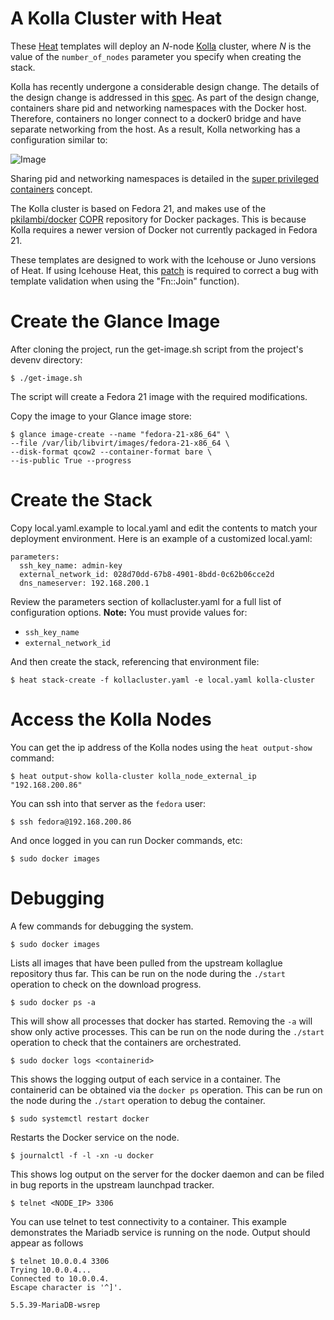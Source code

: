 A Kolla Cluster with Heat
=========================

These [Heat][] templates will deploy an *N*-node [Kolla][] cluster,
where *N* is the value of the `number_of_nodes` parameter you
specify when creating the stack.

Kolla has recently undergone a considerable design change. The details
of the design change is addressed in this [spec][]. As part of the
design change, containers share pid and networking namespaces with
the Docker host. Therefore, containers no longer connect to a docker0
bridge and have separate networking from the host. As a result, Kolla
networking has a configuration similar to:

![Image](https://raw.githubusercontent.com/stackforge/kolla/master/devenv/kollanet.png)

Sharing pid and networking namespaces is detailed in the 
[super privileged containers][] concept.

The Kolla cluster is based on Fedora 21, and makes use of the
[pkilambi/docker][] [COPR][] repository for Docker packages. This
is because Kolla requires a newer version of Docker not currently
packaged in Fedora 21.

These templates are designed to work with the Icehouse or Juno
versions of Heat. If using Icehouse Heat, this [patch][] is
required to correct a bug with template validation when using the
"Fn::Join" function).

[heat]: https://wiki.openstack.org/wiki/Heat
[kolla]: https://launchpad.net/kolla
[pkilambi/docker]: https://copr.fedoraproject.org/coprs/pkilambi/docker
[copr]: https://copr.fedoraproject.org/
[spec]: https://review.openstack.org/#/c/153798/
[super privileged containers]: http://sdake.io/2015/01/28/an-atomic-upgrade-process-for-openstack-compute-nodes/
[patch]: https://review.openstack.org/#/c/121139/

Create the Glance Image
=======================

After cloning the project, run the get-image.sh script from the project's
devenv directory:

    $ ./get-image.sh

The script will create a Fedora 21 image with the required modifications.

Copy the image to your Glance image store:

    $ glance image-create --name "fedora-21-x86_64" \
    --file /var/lib/libvirt/images/fedora-21-x86_64 \
    --disk-format qcow2 --container-format bare \
    --is-public True --progress

Create the Stack
================

Copy local.yaml.example to local.yaml and edit the contents to match
your deployment environment. Here is an example of a customized
local.yaml:

    parameters:
      ssh_key_name: admin-key
      external_network_id: 028d70dd-67b8-4901-8bdd-0c62b06cce2d
      dns_nameserver: 192.168.200.1

Review the parameters section of kollacluster.yaml for a full list of
configuration options. **Note:** You must provide values for:

- `ssh_key_name`
- `external_network_id`

And then create the stack, referencing that environment file:

    $ heat stack-create -f kollacluster.yaml -e local.yaml kolla-cluster

Access the Kolla Nodes
======================

You can get the ip address of the Kolla nodes using the `heat
output-show` command:

    $ heat output-show kolla-cluster kolla_node_external_ip
    "192.168.200.86"

You can ssh into that server as the `fedora` user:

    $ ssh fedora@192.168.200.86

And once logged in you can run Docker commands, etc:

    $ sudo docker images

Debugging
==========
A few commands for debugging the system.

```
$ sudo docker images
```
Lists all images that have been pulled from the upstream kollaglue repository
thus far.  This can be run on the node during the `./start` operation to
check on the download progress.

```
$ sudo docker ps -a
```
This will show all processes that docker has started.  Removing the `-a` will
show only active processes.  This can be run on the node during the `./start`
operation to check that the containers are orchestrated.

```
$ sudo docker logs <containerid>
```
This shows the logging output of each service in a container.  The containerid
can be obtained via the `docker ps` operation.  This can be run on the node
during the `./start` operation to debug the container.

```
$ sudo systemctl restart docker
```
Restarts the Docker service on the node.

```
$ journalctl -f -l -xn -u docker
```
This shows log output on the server for the docker daemon and can be filed
in bug reports in the upstream launchpad tracker.

```
$ telnet <NODE_IP> 3306
```
You can use telnet to test connectivity to a container. This example demonstrates
the Mariadb service is running on the node.  Output should appear as follows

```
$ telnet 10.0.0.4 3306
Trying 10.0.0.4...
Connected to 10.0.0.4.
Escape character is '^]'.

5.5.39-MariaDB-wsrep
```
